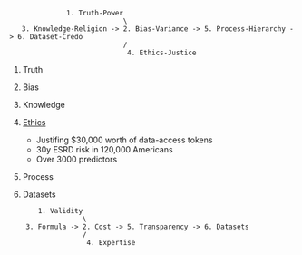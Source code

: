 ```
              1. Truth-Power
                            \
   3. Knowledge-Religion -> 2. Bias-Variance -> 5. Process-Hierarchy -> 6. Dataset-Credo
                            /
                             4. Ethics-Justice
```

1. Truth
2. Bias
3. Knowledge
4. [Ethics](https://chomsky.info/1971xxxx/)
   - Justifing $30,000 worth of data-access tokens
   - 30y ESRD risk in 120,000 Americans
   - Over 3000 predictors
     
6. Process  
7. Datasets


```
       1. Validity
                  \
    3. Formula -> 2. Cost -> 5. Transparency -> 6. Datasets
                  /
                   4. Expertise
```

